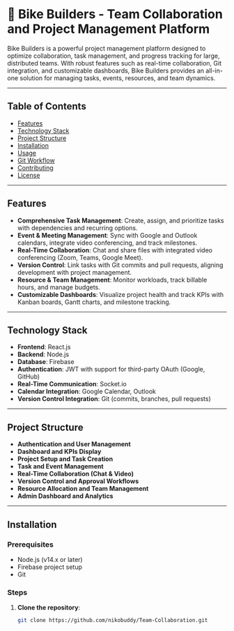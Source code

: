 # 🚴 Bike Builders - Team Collaboration and Project Management Platform

Bike Builders is a powerful project management platform designed to optimize collaboration, task management, and progress tracking for large, distributed teams. With robust features such as real-time collaboration, Git integration, and customizable dashboards, Bike Builders provides an all-in-one solution for managing tasks, events, resources, and team dynamics.

---

## Table of Contents
- [Features](#features)
- [Technology Stack](#technology-stack)
- [Project Structure](#project-structure)
- [Installation](#installation)
- [Usage](#usage)
- [Git Workflow](#git-workflow)
- [Contributing](#contributing)
- [License](#license)

---

## Features
- **Comprehensive Task Management**: Create, assign, and prioritize tasks with dependencies and recurring options.
- **Event & Meeting Management**: Sync with Google and Outlook calendars, integrate video conferencing, and track milestones.
- **Real-Time Collaboration**: Chat and share files with integrated video conferencing (Zoom, Teams, Google Meet).
- **Version Control**: Link tasks with Git commits and pull requests, aligning development with project management.
- **Resource & Team Management**: Monitor workloads, track billable hours, and manage budgets.
- **Customizable Dashboards**: Visualize project health and track KPIs with Kanban boards, Gantt charts, and milestone tracking.

---

## Technology Stack
- **Frontend**: React.js
- **Backend**: Node.js
- **Database**: Firebase
- **Authentication**: JWT with support for third-party OAuth (Google, GitHub)
- **Real-Time Communication**: Socket.io
- **Calendar Integration**: Google Calendar, Outlook
- **Version Control Integration**: Git (commits, branches, pull requests)

---

## Project Structure
- **Authentication and User Management**
- **Dashboard and KPIs Display**
- **Project Setup and Task Creation**
- **Task and Event Management**
- **Real-Time Collaboration (Chat & Video)**
- **Version Control and Approval Workflows**
- **Resource Allocation and Team Management**
- **Admin Dashboard and Analytics**

---

## Installation

### Prerequisites
- Node.js (v14.x or later)
- Firebase project setup
- Git

### Steps
1. **Clone the repository**:
   ```bash
   git clone https://github.com/nikobuddy/Team-Collaboration.git
